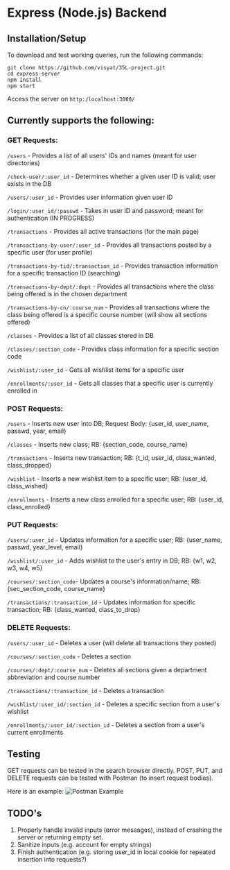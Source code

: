 # Express (Node.js) Backend

## Installation/Setup

To download and test working queries, run the following commands: 

```
git clone https://github.com/visyat/35L-project.git
cd express-server
npm install
npm start
```
Access the server on ```http:/localhost:3000/```


## Currently supports the following: 

### GET Requests:

```/users``` - Provides a list of all users' IDs and names (meant for user directories)

```/check-user/:user_id``` - Determines whether a given user ID is valid; user exists in the DB

```/users/:user_id``` - Provides user information given user ID

```/login/:user_id/:passwd``` - Takes in user ID and password; meant for authentication (IN PROGRESS)

```/transactions``` - Provides all active transactions (for the main page)

```/transactions-by-user/:user_id``` - Provides all transactions posted by a specific user (for user profile)

```/transactions-by-tid/:transaction_id``` - Provides transaction information for a specific transaction ID (searching)

```/transactions-by-dept/:dept``` - Provides all transactions where the class being offered is in the chosen department

```/transactions-by-cn/:course_num``` - Provides all transactions where the class being offered is a specific course number (will show all sections offered)

```/classes``` - Provides a list of all classes stored in DB

```/classes/:section_code``` - Provides class information for a specific section code

```/wishlist/:user_id``` - Gets all wishlist items for a specific user 

```/enrollments/:user_id``` - Gets all classes that a specific user is currently enrolled in

### POST Requests: 

```/users``` - Inserts new user into DB; Request Body: {user_id, user_name, passwd, year, email}

```/classes``` - Inserts new class; RB: {section_code, course_name}

```/transactions``` - Inserts new transaction; RB: {t_id, user_id, class_wanted, class_dropped}

```/wishlist``` - Inserts a new wishlist item to a specific user; RB: {user_id, class_wished}

```/enrollments``` - Inserts a new class enrolled for a specific user; RB: {user_id, class_enrolled}

### PUT Requests: 

```/users/:user_id``` - Updates information for a specific user; RB: {user_name, passwd, year_level, email}

```/wishlist/:user_id``` - Adds wishlist to the user's entry in DB; RB: {w1, w2, w3, w4, w5}

```/courses/:section_code```- Updates a course's information/name; RB: {sec_section_code, course_name}

```/transactions/:transaction_id``` - Updates information for specific transaction; RB: {class_wanted, class_to_drop}


### DELETE Requests: 

```/users/:user_id``` - Deletes a user (will delete all transactions they posted)

```/courses/:section_code``` - Deletes a section

```/courses/:dept/:course_num``` - Deletes all sections given a department abbreviation and course number

```/transactions/:transaction_id``` - Deletes a transaction

```/wishlist/:user_id/:section_id``` - Deletes a specific section from a user's wishlist 

```/enrollments/:user_id/:section_id``` - Deletes a section from a user's current enrollments

## Testing

GET requests can be tested in the search browser directly. POST, PUT, and DELETE requests can be tested with Postman (to insert request bodies). 

Here is an example: 
![Postman Example](./postman_demo.png)

## TODO's

1. Properly handle invalid inputs (error messages), instead of crashing the server or returning empty set. 
2. Sanitize inputs (e.g. account for empty strings)
3. Finish authentication (e.g. storing user_id in local cookie for repeated insertion into requests?)
